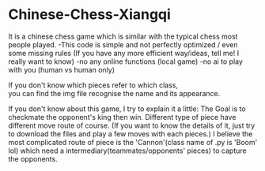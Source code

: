 # Chinese-Chess-Xiangqi

It is a chinese chess game which is similar with the typical chess most people played.
-This code is simple and not perfectly optimized / even some missing rules 
    (If you have any more efficient way/ideas, tell me! I really want to know)
-no any online functions (local game)
-no ai to play with you (human vs human only)

If you don't know which pieces refer to which class,<br/> you can find the img file recognise the name and its appearance.

If you don't know about this game, I try to explain it a little: 
The Goal is to checkmate the opponent's king then win.
Different type of piece have different move route of course. 
(If you want to know the details of it, just try to download the files and play a few moves with each pieces.)
I believe the most complicated route of piece is the 'Cannon'(class name of .py is 'Boom' lol) which 
need a intermediary(teammates/opponents' pieces) to capture the opponents.
